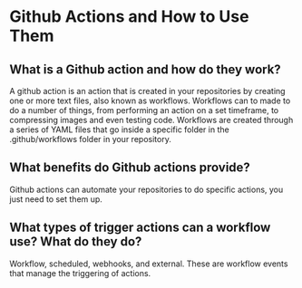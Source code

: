 # Github Actions and How to Use Them

## What is a Github action and how do they work?
A github action is an action that is created in your repositories by creating one or more text files, also known as workflows.  Workflows can to made to do a number of things, from performing an action on a set timeframe, to compressing images and even testing code.  Workflows are created through a series of YAML files that go inside a specific folder in the .github/workflows folder in your repository.
## What benefits do Github actions provide?
Github actions can automate your repositories to do specific actions, you just need to set them up.
## What types of trigger actions can a workflow use? What do they do?
Workflow, scheduled, webhooks, and external.  These are workflow events that manage the triggering of actions.  